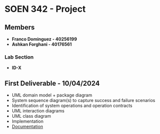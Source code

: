 # SOEN 342 - Project

## Members

- **Franco Dominguez - 40256199**
- **Ashkan Forghani - 40176561**

### Lab Section

- **ID-X**

## First Deliverable - 10/04/2024

- UML domain model + package diagram
- System sequence diagram(s) to capture success and failure scenarios
- Identification of system operations and operation contracts
- UML interaction diagrams
- UML class diagram
- Implementation
- [Documentation](https://docs.google.com/document/d/1YXjbtsujYDGa3vNOtb1LNViAGEPsaQ9KBZffoH4zOUw/edit?tab=t.0)
